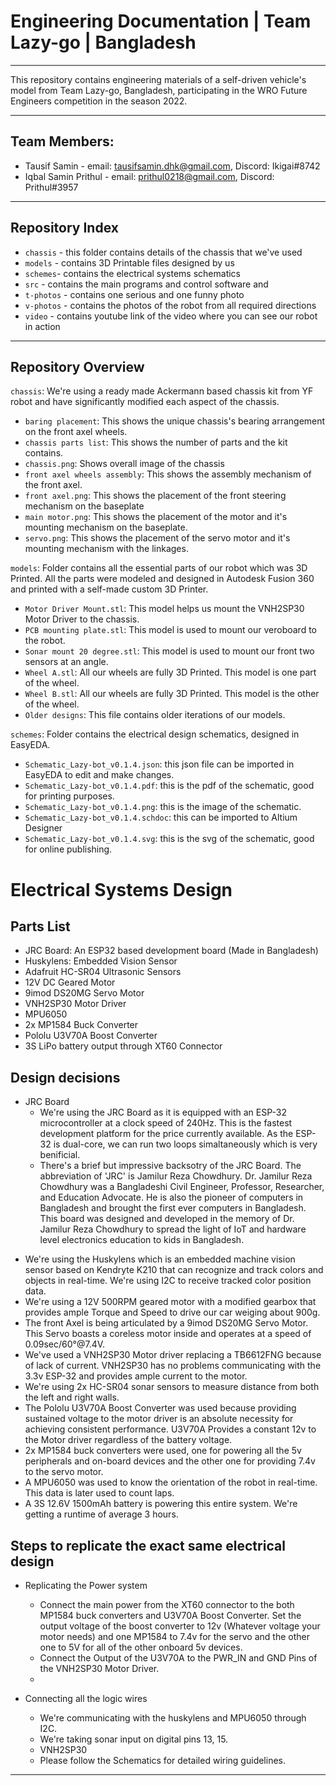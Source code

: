 # Engineering Documentation | Team Lazy-go | Bangladesh
----

This repository contains engineering materials of a self-driven vehicle's model from Team Lazy-go, Bangladesh, participating in the WRO Future Engineers competition in the season 2022.

----

## Team Members:

- Tausif Samin - email: <tausifsamin.dhk@gmail.com>, Discord: Ikigai#8742
- Iqbal Samin Prithul - email: <prithul0218@gmail.com>, Discord: Prithul#3957

----

## Repository Index


+ `chassis` - this folder contains details of the chassis that we've used
+ `models` - contains 3D Printable files designed by us
+ `schemes`- contains the electrical systems schematics 
+ `src` - contains the main programs and control software and 
+ `t-photos` - contains one serious and one funny photo
+ `v-photos` - contains the photos of the robot from all required directions
+ `video` - contains youtube link of the video where you can see our robot in action

----

## Repository Overview

`chassis`: We're using a ready made Ackermann based chassis kit from YF robot and have significantly modified each aspect of the chassis.
   - `baring placement`: This shows the unique chassis's bearing arrangement on the front axel wheels.
   - `chassis parts list`: This shows the number of parts and the kit contains.
   - `chassis.png`: Shows overall image of the chassis
   - `front axel wheels assembly`: This shows the assembly mechanism of the front axel.
   - `front axel.png`: This shows the placement of the front steering mechanism on the baseplate
   - `main motor.png`: This shows the placement of the motor and it's mounting mechanism on the baseplate.
   - `servo.png`: This shows the placement of the servo motor and it's mounting mechanism with the linkages.

`models`: Folder contains all the essential parts of our robot which was 3D Printed. All the parts were modeled and designed in Autodesk Fusion 360 and printed with a self-made custom 3D Printer.

   - `Motor Driver Mount.stl`: This model helps us mount the VNH2SP30 Motor Driver to the chassis.
   - `PCB mounting plate.stl`: This model is used to mount our veroboard to the robot.
   - `Sonar mount 20 degree.stl`: This model is used to mount our front two sensors at an angle.
   - `Wheel A.stl`: All our wheels are fully 3D Printed. This model is one part of the wheel.
   - `Wheel B.stl`: All our wheels are fully 3D Printed. This model is the other of the wheel.
   - `Older designs`: This file contains older iterations of our models.

`schemes`: Folder contains the electrical design schematics, designed in EasyEDA.

   - `Schematic_Lazy-bot_v0.1.4.json`: this json file can be imported in EasyEDA to edit and make changes.
   - `Schematic_Lazy-bot_v0.1.4.pdf`: this is the pdf of the schematic, good for printing purposes.
   - `Schematic_Lazy-bot_v0.1.4.png`: this is the image of the schematic.
   - `Schematic_Lazy-bot_v0.1.4.schdoc`: this can be imported to Altium Designer
   - `Schematic_Lazy-bot_v0.1.4.svg`: this is the svg of the schematic, good for online publishing.


# Electrical Systems Design


## Parts List

+ JRC Board: An ESP32 based development board (Made in Bangladesh)
+ Huskylens: Embedded Vision Sensor
+ Adafruit HC-SR04 Ultrasonic Sensors
+ 12V DC Geared Motor
+ 9imod DS20MG Servo Motor
+ VNH2SP30 Motor Driver
+ MPU6050
+ 2x MP1584 Buck Converter
+ Pololu U3V70A Boost Converter
+ 3S LiPo battery output through XT60 Connector

## Design decisions

+  JRC Board
    - We're using the JRC Board as it is equipped with an ESP-32 microcontroller at a clock speed of 240Hz. This is the fastest development platform for the price currently available. As the ESP-32 is dual-core, we can run two loops simaltaneously which is very benificial. 
    - There's a brief but impressive backsotry of the JRC Board. The abbreviation of 'JRC' is Jamilur Reza Chowdhury. Dr. Jamilur Reza Chowdhury was a Bangladeshi Civil Engineer, Professor, Researcher, and Education Advocate. He is also the pioneer of computers in Bangladesh and brought the first ever computers in Bangladesh. This board was designed and developed in the memory of Dr. Jamilur Reza Chowdhury to spread the light of IoT and hardware level electronics education to kids in Bangladesh.
- We're using the Huskylens which is an embedded machine vision sensor based on Kendryte K210 that can recognize and track colors and objects in real-time. We're using I2C to receive tracked color position data.
- We're using a 12V 500RPM geared motor with a modified gearbox that provides ample Torque and Speed to drive our car weiging about 900g.
- The front Axel is being articulated by a 9imod DS20MG Servo Motor. This Servo boasts a coreless motor inside and operates at a speed of 0.09sec/60°@7.4V.
- We've used a VNH2SP30 Motor driver replacing a TB6612FNG because of lack of current. VNH2SP30 has no problems communicating with the 3.3v ESP-32 and provides ample current to the motor.
- We're using 2x HC-SR04 sonar sensors to measure distance from both the left and right walls.
- The Pololu U3V70A Boost Converter was used because providing sustained voltage to the motor driver is an absolute necessity for achieving consistent performance. U3V70A Provides a constant 12v to the Motor driver regardless of the battery voltage.
- 2x MP1584 buck converters were used, one for powering all the 5v peripherals and on-board devices and the other one for providing 7.4v to the servo motor.
- A MPU6050 was used to know the orientation of the robot in real-time. This data is later used to count laps.
- A 3S 12.6V 1500mAh battery is powering this entire system. We're getting a runtime of average 3 hours.

## Steps to replicate the exact same electrical design

+  Replicating the Power system
    - Connect the main power from the XT60 connector to the both MP1584 buck converters and U3V70A Boost Converter. Set the output voltage of the boost converter to 12v (Whatever voltage your motor needs) and one MP1584 to 7.4v for the servo and the other one to 5V for all of the other onboard 5v devices.
    - Connect the Output of the U3V70A to the PWR_IN and GND Pins of the VNH2SP30 Motor Driver.
    -  

+  Connecting all the logic wires
    - We're communicating with the huskylens and MPU6050 through I2C. 
    - We're taking sonar input on digital pins 13, 15.
    - VNH2SP30 
    - Please follow the Schematics for detailed wiring guidelines.




---

